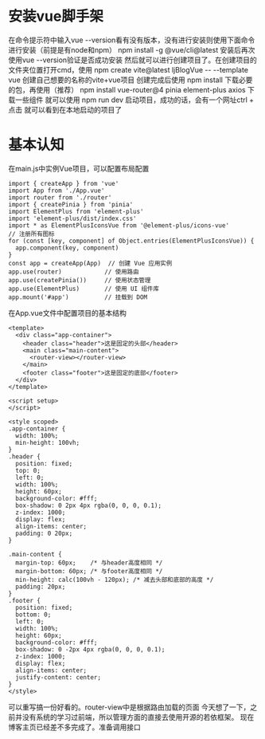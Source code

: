 # 安装vue脚手架
在命令提示符中输入vue --version看有没有版本，没有进行安装则使用下面命令进行安装（前提是有node和npm）
npm install -g @vue/cli@latest
安装后再次使用vue --version验证是否成功安装
然后就可以进行创建项目了。在创建项目的文件夹位置打开cmd，使用
npm create vite@latest ljBlogVue -- --template vue
创建自己想要的名称的vite+vue项目
创建完成后使用
npm install
下载必要的包，再使用（推荐）
npm install vue-router@4 pinia element-plus axios
下载一些组件
就可以使用
npm run dev
启动项目，成功的话，会有一个网址ctrl + 点击  就可以看到在本地启动的项目了
# 基本认知
在main.js中实例Vue项目，可以配置布局配置
```vue
import { createApp } from 'vue'
import App from './App.vue'
import router from './router'
import { createPinia } from 'pinia'
import ElementPlus from 'element-plus'
import 'element-plus/dist/index.css'
import * as ElementPlusIconsVue from '@element-plus/icons-vue'
// 注册所有图标
for (const [key, component] of Object.entries(ElementPlusIconsVue)) {
  app.component(key, component)
}
const app = createApp(App)  // 创建 Vue 应用实例
app.use(router)            // 使用路由
app.use(createPinia())     // 使用状态管理
app.use(ElementPlus)       // 使用 UI 组件库
app.mount('#app')          // 挂载到 DOM
```
在App.vue文件中配置项目的基本结构
```vue
<template>
  <div class="app-container">
    <header class="header">这是固定的头部</header>
    <main class="main-content">
      <router-view></router-view>
    </main>
    <footer class="footer">这是固定的底部</footer>
  </div>
</template>

<script setup>
</script>

<style scoped>
.app-container {
  width: 100%;
  min-height: 100vh;
}
.header {
  position: fixed;
  top: 0;
  left: 0;
  width: 100%;
  height: 60px;
  background-color: #fff;
  box-shadow: 0 2px 4px rgba(0, 0, 0, 0.1);
  z-index: 1000;
  display: flex;
  align-items: center;
  padding: 0 20px;
}

.main-content {
  margin-top: 60px;    /* 与header高度相同 */
  margin-bottom: 60px; /* 与footer高度相同 */
  min-height: calc(100vh - 120px); /* 减去头部和底部的高度 */
  padding: 20px;
}
.footer {
  position: fixed;
  bottom: 0;
  left: 0;
  width: 100%;
  height: 60px;
  background-color: #fff;
  box-shadow: 0 -2px 4px rgba(0, 0, 0, 0.1);
  z-index: 1000;
  display: flex;
  align-items: center;
  justify-content: center;
}
</style>
```
可以重写搞一份好看的。router-view中是根据路由加载的页面
今天想了一下，之前并没有系统的学习过前端，所以管理方面的直接去使用开源的若依框架。
现在博客主页已经差不多完成了。准备调用接口
